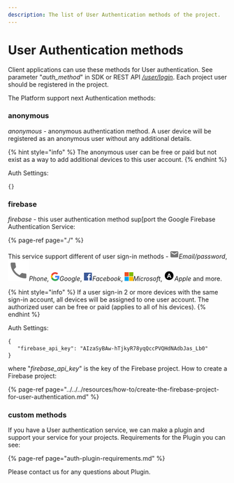 ```yaml
---
description: The list of User Authentication methods of the project.
---
```


# User Authentication methods

Client applications can use these methods for User authentication. See parameter "_auth\_method_" in SDK or REST API [_/user/login_](https://backend.northghost.com/doc/user/index.html#!/user-controller/loginDevice). Each project user should be registered in the project. 

The Platform support next Authentication methods:

### anonymous

_anonymous_ - anonymous authentication method. A user device will be registered as an anonymous user without any additional details. 

{% hint style="info" %}
The anonymous user can be free or paid but not exist as a way to add additional devices to this user account.
{% endhint %}

Auth Settings:

```text
{}
```

### firebase

_firebase_ - this user authentication method sup\[port the Google Firebase Authentication Service:

{% page-ref page="./" %}

This service support different of user sign-in methods - ![](../../../.gitbook/assets/image%20%2828%29.png)_Email/password_, ![](../../../.gitbook/assets/image.png)_Phone,_ ![](../../../.gitbook/assets/image%20%281%29.png)_Google_, ![](../../../.gitbook/assets/image%20%286%29.png)_Facebook_, ![](../../../.gitbook/assets/image%20%284%29.png)_Microsoft_, ![](../../../.gitbook/assets/image%20%288%29.png)_Apple_ and more. 

{% hint style="info" %}
If a user sign-in 2 or more devices with the same sign-in account, all devices will be assigned to one user account. The authorized user can be free or paid \(applies to all of his devices\).
{% endhint %}

Auth Settings:

```text
{
   "firebase_api_key": "AIzaSyBAw-hTjkyR78yqQccPVQHdNAdbJas_Lb0"
}
```

where "_firebase\_api\_key_" is the key of the Firebase project.  How to create a Firebase project: 

{% page-ref page="../../../resources/how-to/create-the-firebase-project-for-user-authentication.md" %}

### custom methods

If you have a User authentication service, we can make a plugin and support your service for your projects. Requirements for the Plugin you can see:

{% page-ref page="auth-plugin-requirements.md" %}

Please contact us for any questions about Plugin.

